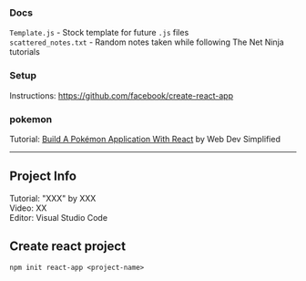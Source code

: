 ### Docs
```Template.js``` - Stock template for future ```.js``` files         
```scattered_notes.txt``` - Random notes taken while following The Net Ninja tutorials

### Setup
Instructions: https://github.com/facebook/create-react-app

### pokemon
Tutorial: [Build A Pokémon Application With React](https://youtu.be/o3ZUc7zH8BE) by Web Dev Simplified      

-------------

## Project Info
Tutorial: "XXX" by XXX              
Video: XX                
Editor: Visual Studio Code

## Create react project
```
npm init react-app <project-name>
```
